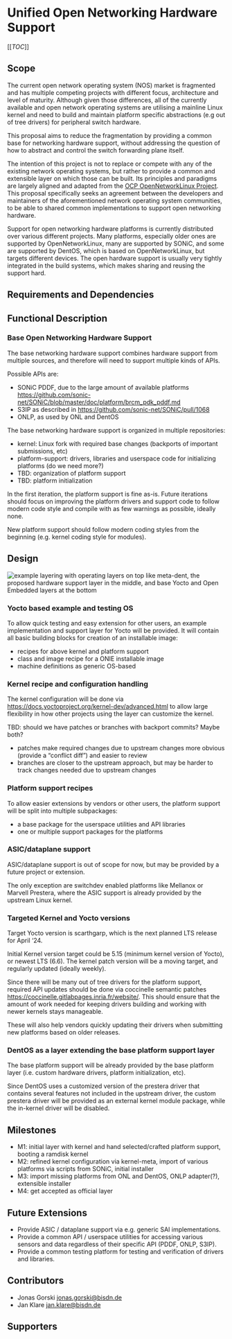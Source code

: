 # Unified Open Networking Hardware Support

[[_TOC_]]

## Scope

The current open network operating system (NOS) market is fragmented and has
multiple competing projects with different focus, architecture and level of
maturity. Although given those differences, all of the currently available
and open network operating systems are utilising a mainline Linux kernel and
need to build and maintain platform specific abstractions (e.g out of tree
drivers) for peripheral switch hardware.

This proposal aims to reduce the fragmentation by providing a common base for
networking hardware support, without addressing the question of how to abstract
and control the switch forwarding plane itself.

The intention of this project is not to replace or compete with any of the
existing network operating systems, but rather to provide a common and
extensible layer on which those can be built. Its principles and paradigms are
largely aligned and adapted from the
[OCP OpenNetworkLinux Project](https://github.com/opencomputeproject/OpenNetworkLinux).
This proposal specifically seeks an agreement between the developers and
maintainers of the aforementioned network operating system communities, to be
able to shared common implementations to support open networking hardware.

Support for open networking hardware platforms is currently distributed over
various different projects. Many platforms, especially older ones are supported
by OpenNetworkLinux, many are supported by SONiC, and some are supported by
DentOS, which is based on OpenNetworkLinux, but targets different devices. The
open hardware support is usually very tightly integrated in the build systems,
which makes sharing and reusing the support hard.

## Requirements and Dependencies

## Functional Description

### Base Open Networking Hardware Support

The base networking hardware support combines hardware support from multiple
sources, and therefore will need to support multiple kinds of APIs.

Possible APIs are:

- SONiC PDDF, due to the large amount of available platforms
  https://github.com/sonic-net/SONiC/blob/master/doc/platform/brcm_pdk_pddf.md
- S3IP as described in https://github.com/sonic-net/SONiC/pull/1068
- ONLP, as used by ONL and DentOS

The base networking hardware support is organized in multiple repositories:

- kernel: Linux fork with required base changes (backports of important
submissions, etc)
- platform-support: drivers, libraries and userspace code for initializing
platforms
(do we need more?)
- TBD: organization of platform support
- TBD: platform initialization

In the first iteration, the platform support is fine as-is. Future iterations
should focus on improving the platform drivers and support code to follow modern
code style and compile with as few warnings as possible, ideally none.

New platform support should follow modern coding styles from the beginning (e.g.
kernel coding style for modules).

## Design

![example layering with operating layers on top like meta-dent, the proposed
hardware support layer in the middle, and base Yocto and Open Embedded layers
at the bottom](images/layering-example.png "layering example")

### Yocto based example and testing OS

To allow quick testing and easy extension for other users, an example
implementation and support layer for Yocto will be provided. It will contain all
basic building blocks for creation of an installable image:

- recipes for above kernel and platform support
- class and image recipe for a ONIE installable image
- machine definitions as generic OS-based

### Kernel recipe and configuration handling

The kernel configuration will be done via
https://docs.yoctoproject.org/kernel-dev/advanced.html to allow large
flexibility in how other projects using the layer can customize the kernel.

TBD: should we have patches or branches with backport commits? Maybe both?

- patches make required changes due to upstream changes more obvious (provide a
“conflict diff”) and easier to review
- branches are closer to the upstream approach, but may be harder to track
  changes needed due to upstream changes

### Platform support recipes

To allow easier extensions by vendors or other users, the platform support will
be split into multiple subpackages:

- a base package for the userspace utilities and API libraries
- one or multiple support packages for the platforms

### ASIC/dataplane support

ASIC/dataplane support is out of scope for now, but may be provided by a future
project or extension.

The only exception are switchdev enabled platforms like Mellanox or Marvell
Prestera, where the ASIC support is already provided by the upstream Linux kernel.

### Targeted Kernel and Yocto versions

Target Yocto version is scarthgarp, which is the next planned LTS release for
April ‘24.

Initial Kernel version target could be 5.15 (minimum kernel version of Yocto),
or newest LTS (6.6). The kernel patch version will be a moving target, and regularly
updated (ideally weekly).

Since there will be many out of tree drivers for the platform support, required
API updates should be done via coccinelle semantic patches
https://coccinelle.gitlabpages.inria.fr/website/. This should ensure that the
amount of work needed for keeping drivers building and working with newer
kernels stays manageable.

These will also help vendors quickly updating their drivers when submitting new
platforms based on older releases.

### DentOS as a layer extending the base platform support layer

The base platform support will be already provided by the base platform layer
(i.e. custom hardware drivers, platform initialization, etc).

Since DentOS uses a customized version of the prestera driver that contains
several features not included in the upstream driver, the custom prestera
driver will be provided as an external kernel module package, while the
in-kernel driver will be disabled.

## Milestones

- M1: initial layer with kernel and hand selected/crafted platform support,
  booting a ramdisk kernel
- M2: refined kernel configuration via kernel-meta, import of various platforms
  via scripts from SONiC, initial installer
- M3: import missing platforms from ONL and DentOS, ONLP adapter(?), extensible
  installer
- M4: get accepted as official layer

## Future Extensions

- Provide ASIC / dataplane support via e.g. generic SAI implementations.
- Provide a common API / userspace utilities for accessing various sensors and
  data regardless of their specific API (PDDF, ONLP, S3IP).
- Provide a common testing platform for testing and verification of drivers and
  libraries.

## Contributors

- Jonas Gorski <jonas.gorski@bisdn.de>
- Jan Klare <jan.klare@bisdn.de>

## Supporters
